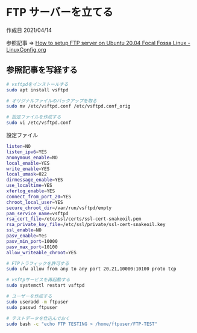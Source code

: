 # FTP サーバーを立てる

作成日 2021/04/14

参照記事 => [How to setup FTP server on Ubuntu 20\.04 Focal Fossa Linux \- LinuxConfig\.org](https://linuxconfig.org/how-to-setup-ftp-server-on-ubuntu-20-04-focal-fossa-linux)

## 参照記事を写経する

```bash
# vsftpdをインストールする
sudo apt install vsftpd

# オリジナルファイルのバックアップを取る
sudo mv /etc/vsftpd.conf /etc/vsftpd.conf_orig

# 設定ファイルを作成する
sudo vi /etc/vsftpd.conf
```

設定ファイル

```bash
listen=NO
listen_ipv6=YES
anonymous_enable=NO
local_enable=YES
write_enable=YES
local_umask=022
dirmessage_enable=YES
use_localtime=YES
xferlog_enable=YES
connect_from_port_20=YES
chroot_local_user=YES
secure_chroot_dir=/var/run/vsftpd/empty
pam_service_name=vsftpd
rsa_cert_file=/etc/ssl/certs/ssl-cert-snakeoil.pem
rsa_private_key_file=/etc/ssl/private/ssl-cert-snakeoil.key
ssl_enable=NO
pasv_enable=Yes
pasv_min_port=10000
pasv_max_port=10100
allow_writeable_chroot=YES
```

```bash
# FTPトラフィックを許可する
sudo ufw allow from any to any port 20,21,10000:10100 proto tcp

# vsftpサービスを再起動する
sudo systemctl restart vsftpd

# ユーザーを作成する
sudo useradd -m ftpuser
sudo passwd ftpuser

# テストデータを仕込んでおく
sudo bash -c "echo FTP TESTING > /home/ftpuser/FTP-TEST"
```
